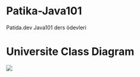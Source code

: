 # Patika-Java101
Patida.dev Java101 ders ödevleri


# Universite Class Diagram

![](https://i.hizliresim.com/iv6iasd.png)
